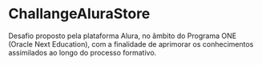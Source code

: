 # ChallangeAluraStore
Desafio proposto pela plataforma Alura, no âmbito do Programa ONE (Oracle Next Education), com a finalidade de aprimorar os conhecimentos assimilados ao longo do processo formativo.
